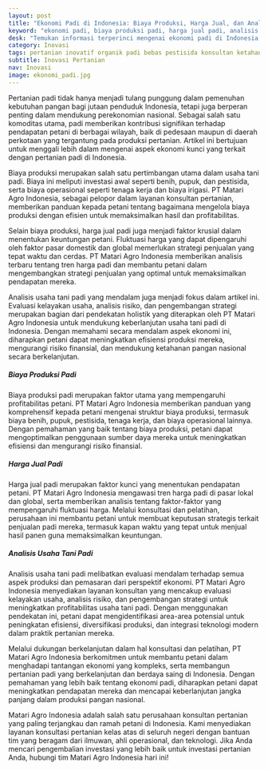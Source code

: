 ```yaml
---
layout: post
title: "Ekonomi Padi di Indonesia: Biaya Produksi, Harga Jual, dan Analisis Usaha Tani"
keyword: "ekonomi padi, biaya produksi padi, harga jual padi, analisis usaha tani, pertanian padi, konsultan pertanian, pelatihan pertanian terpadu, PT Matari Agro Indonesia"
desk: "Temukan informasi terperinci mengenai ekonomi padi di Indonesia, termasuk biaya produksi, harga jual, dan analisis mendalam mengenai usaha tani padi. Artikel ini mendukung layanan konsultan dan pusat pelatihan pertanian terpadu PT Matari Agro, yang berperan dalam meningkatkan efisiensi dan keberlanjutan pertanian padi di Indonesia."
category: Inovasi
tags: pertanian inovatif organik padi bebas pestisida konsultan ketahanan pangan
subtitle: Inovasi Pertanian
nav: Inovasi
image: ekonomi_padi.jpg
---
```


Pertanian padi tidak hanya menjadi tulang punggung dalam pemenuhan kebutuhan pangan bagi jutaan penduduk Indonesia, tetapi juga berperan penting dalam mendukung perekonomian nasional. Sebagai salah satu komoditas utama, padi memberikan kontribusi signifikan terhadap pendapatan petani di berbagai wilayah, baik di pedesaan maupun di daerah perkotaan yang tergantung pada produksi pertanian. Artikel ini bertujuan untuk menggali lebih dalam mengenai aspek ekonomi kunci yang terkait dengan pertanian padi di Indonesia.

Biaya produksi merupakan salah satu pertimbangan utama dalam usaha tani padi. Biaya ini meliputi investasi awal seperti benih, pupuk, dan pestisida, serta biaya operasional seperti tenaga kerja dan biaya irigasi. PT Matari Agro Indonesia, sebagai pelopor dalam layanan konsultan pertanian, memberikan panduan kepada petani tentang bagaimana mengelola biaya produksi dengan efisien untuk memaksimalkan hasil dan profitabilitas.

Selain biaya produksi, harga jual padi juga menjadi faktor krusial dalam menentukan keuntungan petani. Fluktuasi harga yang dapat dipengaruhi oleh faktor pasar domestik dan global memerlukan strategi penjualan yang tepat waktu dan cerdas. PT Matari Agro Indonesia memberikan analisis terbaru tentang tren harga padi dan membantu petani dalam mengembangkan strategi penjualan yang optimal untuk memaksimalkan pendapatan mereka.

Analisis usaha tani padi yang mendalam juga menjadi fokus dalam artikel ini. Evaluasi kelayakan usaha, analisis risiko, dan pengembangan strategi merupakan bagian dari pendekatan holistik yang diterapkan oleh PT Matari Agro Indonesia untuk mendukung keberlanjutan usaha tani padi di Indonesia. Dengan memahami secara mendalam aspek ekonomi ini, diharapkan petani dapat meningkatkan efisiensi produksi mereka, mengurangi risiko finansial, dan mendukung ketahanan pangan nasional secara berkelanjutan.

##### Biaya Produksi Padi
Biaya produksi padi merupakan faktor utama yang mempengaruhi profitabilitas petani. PT Matari Agro Indonesia memberikan panduan yang komprehensif kepada petani mengenai struktur biaya produksi, termasuk biaya benih, pupuk, pestisida, tenaga kerja, dan biaya operasional lainnya. Dengan pemahaman yang baik tentang biaya produksi, petani dapat mengoptimalkan penggunaan sumber daya mereka untuk meningkatkan efisiensi dan mengurangi risiko finansial.

##### Harga Jual Padi
Harga jual padi merupakan faktor kunci yang menentukan pendapatan petani. PT Matari Agro Indonesia mengawasi tren harga padi di pasar lokal dan global, serta memberikan analisis tentang faktor-faktor yang mempengaruhi fluktuasi harga. Melalui konsultasi dan pelatihan, perusahaan ini membantu petani untuk membuat keputusan strategis terkait penjualan padi mereka, termasuk kapan waktu yang tepat untuk menjual hasil panen guna memaksimalkan keuntungan.

##### Analisis Usaha Tani Padi
Analisis usaha tani padi melibatkan evaluasi mendalam terhadap semua aspek produksi dan pemasaran dari perspektif ekonomi. PT Matari Agro Indonesia menyediakan layanan konsultan yang mencakup evaluasi kelayakan usaha, analisis risiko, dan pengembangan strategi untuk meningkatkan profitabilitas usaha tani padi. Dengan menggunakan pendekatan ini, petani dapat mengidentifikasi area-area potensial untuk peningkatan efisiensi, diversifikasi produksi, dan integrasi teknologi modern dalam praktik pertanian mereka.

Melalui dukungan berkelanjutan dalam hal konsultasi dan pelatihan, PT Matari Agro Indonesia berkomitmen untuk membantu petani dalam menghadapi tantangan ekonomi yang kompleks, serta membangun pertanian padi yang berkelanjutan dan berdaya saing di Indonesia. Dengan pemahaman yang lebih baik tentang ekonomi padi, diharapkan petani dapat meningkatkan pendapatan mereka dan mencapai keberlanjutan jangka panjang dalam produksi pangan nasional.

Matari Agro Indonesia adalah salah satu perusahaan konsultan pertanian yang paling terjangkau dan ramah petani di Indonesia. Kami menyediakan layanan konsultasi pertanian kelas atas di seluruh negeri dengan bantuan tim yang beragam dari ilmuwan, ahli operasional, dan teknologi. Jika Anda mencari pengembalian investasi yang lebih baik untuk investasi pertanian Anda, hubungi tim Matari Agro Indonesia hari ini!

